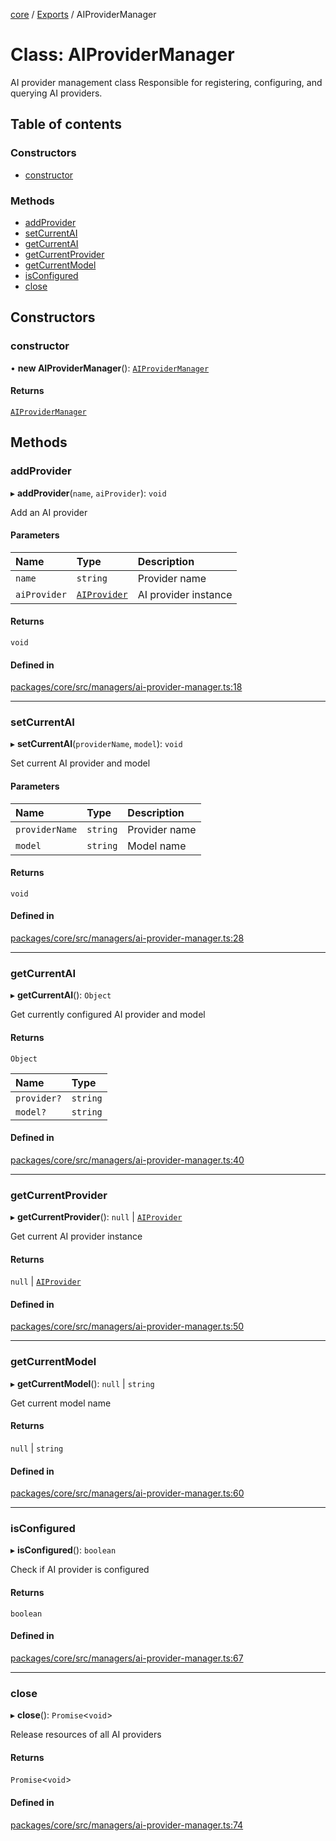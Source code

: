 <!-- 
 ⚠️  AUTO-GENERATED FILE - DO NOT EDIT MANUALLY
 This file is automatically generated by scripts/docs-generator.js
 To make changes, edit the source TypeScript files or update the generator script
-->

[core](../../) / [Exports](../modules) / AIProviderManager

# Class: AIProviderManager

AI provider management class
Responsible for registering, configuring, and querying AI providers.

## Table of contents

### Constructors

- [constructor](AIProviderManager#constructor)

### Methods

- [addProvider](AIProviderManager#addprovider)
- [setCurrentAI](AIProviderManager#setcurrentai)
- [getCurrentAI](AIProviderManager#getcurrentai)
- [getCurrentProvider](AIProviderManager#getcurrentprovider)
- [getCurrentModel](AIProviderManager#getcurrentmodel)
- [isConfigured](AIProviderManager#isconfigured)
- [close](AIProviderManager#close)

## Constructors

### constructor

• **new AIProviderManager**(): [`AIProviderManager`](AIProviderManager)

#### Returns

[`AIProviderManager`](AIProviderManager)

## Methods

### addProvider

▸ **addProvider**(`name`, `aiProvider`): `void`

Add an AI provider

#### Parameters

| Name | Type | Description |
| :------ | :------ | :------ |
| `name` | `string` | Provider name |
| `aiProvider` | [`AIProvider`](../interfaces/AIProvider) | AI provider instance |

#### Returns

`void`

#### Defined in

[packages/core/src/managers/ai-provider-manager.ts:18](https://github.com/woojubb/robota/blob/30652967d461653c455a3b4a7c021f51b3c17391/packages/core/src/managers/ai-provider-manager.ts#L18)

___

### setCurrentAI

▸ **setCurrentAI**(`providerName`, `model`): `void`

Set current AI provider and model

#### Parameters

| Name | Type | Description |
| :------ | :------ | :------ |
| `providerName` | `string` | Provider name |
| `model` | `string` | Model name |

#### Returns

`void`

#### Defined in

[packages/core/src/managers/ai-provider-manager.ts:28](https://github.com/woojubb/robota/blob/30652967d461653c455a3b4a7c021f51b3c17391/packages/core/src/managers/ai-provider-manager.ts#L28)

___

### getCurrentAI

▸ **getCurrentAI**(): `Object`

Get currently configured AI provider and model

#### Returns

`Object`

| Name | Type |
| :------ | :------ |
| `provider?` | `string` |
| `model?` | `string` |

#### Defined in

[packages/core/src/managers/ai-provider-manager.ts:40](https://github.com/woojubb/robota/blob/30652967d461653c455a3b4a7c021f51b3c17391/packages/core/src/managers/ai-provider-manager.ts#L40)

___

### getCurrentProvider

▸ **getCurrentProvider**(): ``null`` \| [`AIProvider`](../interfaces/AIProvider)

Get current AI provider instance

#### Returns

``null`` \| [`AIProvider`](../interfaces/AIProvider)

#### Defined in

[packages/core/src/managers/ai-provider-manager.ts:50](https://github.com/woojubb/robota/blob/30652967d461653c455a3b4a7c021f51b3c17391/packages/core/src/managers/ai-provider-manager.ts#L50)

___

### getCurrentModel

▸ **getCurrentModel**(): ``null`` \| `string`

Get current model name

#### Returns

``null`` \| `string`

#### Defined in

[packages/core/src/managers/ai-provider-manager.ts:60](https://github.com/woojubb/robota/blob/30652967d461653c455a3b4a7c021f51b3c17391/packages/core/src/managers/ai-provider-manager.ts#L60)

___

### isConfigured

▸ **isConfigured**(): `boolean`

Check if AI provider is configured

#### Returns

`boolean`

#### Defined in

[packages/core/src/managers/ai-provider-manager.ts:67](https://github.com/woojubb/robota/blob/30652967d461653c455a3b4a7c021f51b3c17391/packages/core/src/managers/ai-provider-manager.ts#L67)

___

### close

▸ **close**(): `Promise`\<`void`\>

Release resources of all AI providers

#### Returns

`Promise`\<`void`\>

#### Defined in

[packages/core/src/managers/ai-provider-manager.ts:74](https://github.com/woojubb/robota/blob/30652967d461653c455a3b4a7c021f51b3c17391/packages/core/src/managers/ai-provider-manager.ts#L74)
